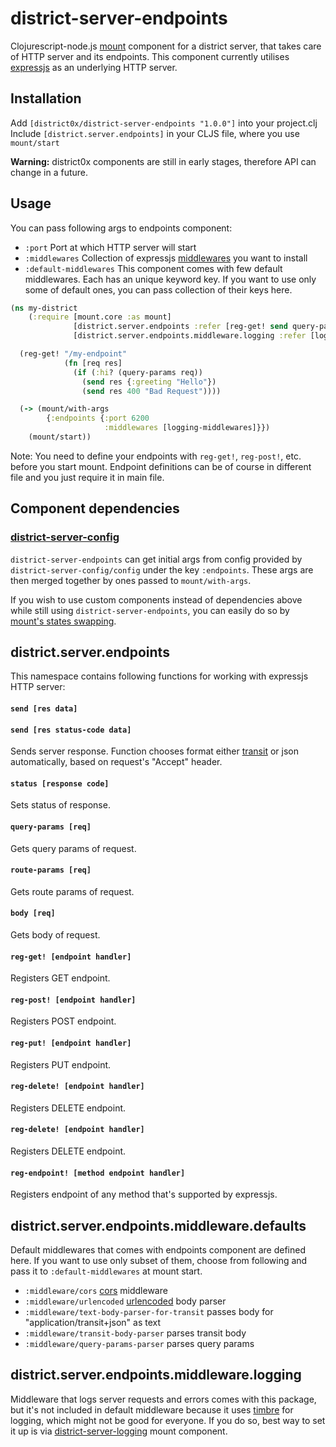 # district-server-endpoints

Clojurescript-node.js [mount](https://github.com/tolitius/mount) component for a district server, that takes care of HTTP server and its endpoints. This component currently utilises [expressjs](https://expressjs.com/) as an underlying HTTP server.

## Installation
Add `[district0x/district-server-endpoints "1.0.0"]` into your project.clj  
Include `[district.server.endpoints]` in your CLJS file, where you use `mount/start`

**Warning:** district0x components are still in early stages, therefore API can change in a future.

## Usage
You can pass following args to endpoints component: 
* `:port` Port at which HTTP server will start
* `:middlewares` Collection of expressjs [middlewares](http://expressjs.com/en/guide/using-middleware.html) you want to install
* `:default-middlewares` This component comes with few default middlewares. Each has an unique keyword key. If you want to use only some of default ones, you can pass collection of their keys here. 


```clojure
(ns my-district
    (:require [mount.core :as mount]
              [district.server.endpoints :refer [reg-get! send query-params]]
              [district.server.endpoints.middleware.logging :refer [logging-middlewares]]))

  (reg-get! "/my-endpoint"
            (fn [req res]
              (if (:hi? (query-params req))
                (send res {:greeting "Hello"})
                (send res 400 "Bad Request"))))

  (-> (mount/with-args
        {:endpoints {:port 6200
                     :middlewares [logging-middlewares]}})
    (mount/start))
```
Note: You need to define your endpoints with `reg-get!`, `reg-post!`, etc. before you start mount. Endpoint definitions can be of course in different file and you just require it in main file.

## Component dependencies
### [district-server-config](https://github.com/district0x/district-server-config)
`district-server-endpoints` can get initial args from config provided by `district-server-config/config` under the key `:endpoints`. These args are then merged together by ones passed to `mount/with-args`.

If you wish to use custom components instead of dependencies above while still using `district-server-endpoints`, you can easily do so by [mount's states swapping](https://github.com/tolitius/mount#swapping-states-with-states).

## district.server.endpoints
This namespace contains following functions for working with expressjs HTTP server:

#### `send [res data]`
#### `send [res status-code data]`
Sends server response. Function chooses format either [transit](https://github.com/cognitect/transit-format) or json automatically, based on request's "Accept" header. 

#### `status [response code]`
Sets status of response.

#### `query-params [req]`
Gets query params of request.

#### `route-params [req]`
Gets route params of request.

#### `body [req]`
Gets body of request.

#### `reg-get! [endpoint handler]`
Registers GET endpoint.

#### `reg-post! [endpoint handler]`
Registers POST endpoint.

#### `reg-put! [endpoint handler]`
Registers PUT endpoint.

#### `reg-delete! [endpoint handler]`
Registers DELETE endpoint.

#### `reg-delete! [endpoint handler]`
Registers DELETE endpoint.

#### `reg-endpoint! [method endpoint handler]`
Registers endpoint of any method that's supported by expressjs.

## district.server.endpoints.middleware.defaults
Default middlewares that comes with endpoints component are defined here. If you want to use only subset of them, choose from following and pass it to `:default-middlewares` at mount start.  
* `:middleware/cors` [cors](https://github.com/expressjs/cors) middleware  
* `:middleware/urlencoded` [urlencoded](https://github.com/expressjs/body-parser) body parser  
* `:middleware/text-body-parser-for-transit` passes body for "application/transit+json" as text  
* `:middleware/transit-body-parser` parses transit body  
* `:middleware/query-params-parser` parses query params  

## district.server.endpoints.middleware.logging
Middleware that logs server requests and errors comes with this package, but it's not included in default middleware because it uses [timbre](https://github.com/ptaoussanis/timbre) for logging, which might not be good for everyone. If you do so, best way to set it up is via [district-server-logging](https://github.com/district0x/district-server-logging) mount component.